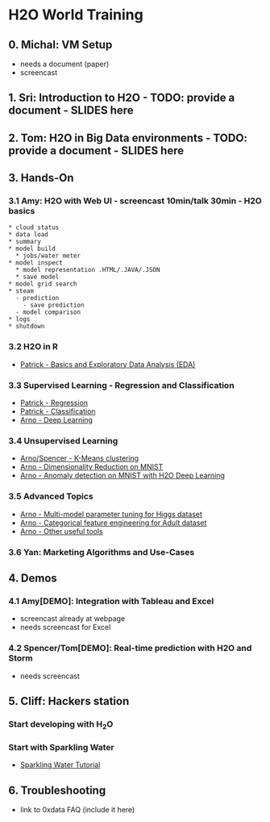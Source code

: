 # H2O World Training

## 0. Michal: VM Setup 
 - needs a document (paper)
 - screencast

## 1. Sri: Introduction to H2O - TODO: provide a document - SLIDES here

## 2. Tom: H2O in Big Data environments - TODO: provide a document - SLIDES here

## 3. Hands-On

### 3.1 Amy: H2O with Web UI - screencast 10min/talk 30min - H2O basics
	* cloud status
	* data load
	* summary
	* model build
	  * jobs/water meter
	* model inspect
  	  * model representation .HTML/.JAVA/.JSON
  	  * save model
  	* model grid search
	* steam 
	  - prediction
	    - save prediction
	  - model comparison
	* logs
	* shutdown

### 3.2 H2O in R
 * [Patrick - Basics and Exploratory Data Analysis (EDA)](basics/basics.R.html)

### 3.3 Supervised Learning - Regression and Classification
 * [Patrick - Regression](supervised/regression/regression.R.html)
 * [Patrick - Classification](supervised/classification/classification.R.html)
 * [Arno - Deep Learning](supervised/deeplearning/deeplearning.R.html)

### 3.4 Unsupervised Learning
 * [Arno/Spencer - K-Means clustering](unsupervised/clustering/clustering.R.html)
 * [Arno - Dimensionality Reduction on MNIST](unsupervised/dimreduction/dimreduction.R.html)
 * [Arno - Anomaly detection on MNIST with H2O Deep Learning](unsupervised/anomaly/anomaly.R.html)

### 3.5 Advanced Topics
 * [Arno - Multi-model parameter tuning for Higgs dataset](advanced/higgs/higgs.R.html)
 * [Arno - Categorical feature engineering for Adult dataset](advanced/features/features.R.html)
 * [Arno - Other useful tools](advanced/tools/tools.R.html)

### 3.6 Yan: Marketing Algorithms and Use-Cases

## 4. Demos

### 4.1 Amy[DEMO]: Integration with Tableau and Excel
 - screencast already at webpage
 - needs screencast for Excel

### 4.2 Spencer/Tom[DEMO]: Real-time prediction with H2O and Storm
 - needs screencast

## 5. Cliff: Hackers station

### Start developing with H<sub>2</sub>O

### Start with Sparkling Water
  * [Sparkling Water Tutorial](devel/sparkling_water/sparkling_water.md)

## 6. Troubleshooting
 * link to 0xdata FAQ (include it here)
 
